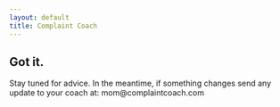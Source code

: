```yaml
---
layout: default
title: Complaint Coach
---
```

<h2>Got it.</h2>
<p>
Stay tuned for advice. In the meantime, if
something changes send any update to
your coach at: mom@complaintcoach.com
</p>
<script type="text/javascript">
      !function(){var analytics=window.analytics=window.analytics||[];if(!analytics.initialize)if(analytics.invoked)window.console&&console.error&&console.error("Segment snippet included twice.");else{analytics.invoked=!0;analytics.methods=["trackSubmit","trackClick","trackLink","trackForm","pageview","identify","group","track","ready","alias","page","once","off","on"];analytics.factory=function(t){return function(){var e=Array.prototype.slice.call(arguments);e.unshift(t);analytics.push(e);return analytics}};for(var t=0;t<analytics.methods.length;t++){var e=analytics.methods[t];analytics[e]=analytics.factory(e)}analytics.load=function(t){var e=document.createElement("script");e.type="text/javascript";e.async=!0;e.src=("https:"===document.location.protocol?"https://":"http://")+"cdn.segment.com/analytics.js/v1/"+t+"/analytics.min.js";var n=document.getElementsByTagName("script")[0];n.parentNode.insertBefore(e,n)};analytics.SNIPPET_VERSION="3.0.1";
      analytics.load('u6w3XltQYI1YVaxYSiWiHJIXmDY8ayaJ');
      }}();
</script>
<script>
    analytics.page('gotit', {});
</script>
